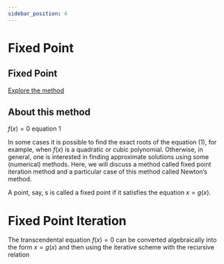 ```yaml
---
sidebar_position: 4
---
```


# Fixed Point

## Fixed Point

[Explore the method](../../methods/fixedpoint)

## About this method

$f(x)=0$ equation 1

In some cases it is possible to find the exact roots of the equation (1), for example, when $f(x)$ is a quadratic or cubic polynomial. Otherwise, in general, one is interested in finding approximate solutions using some (numerical) methods. Here, we will discuss a method called fixed point iteration method and a particular case of this method called Newton’s method.

A point, say, s is called a fixed point if it satisfies the equation $x = g(x)$. 

# Fixed Point Iteration

The transcendental equation $f(x)= 0$ can be converted algebraically into the form $x = g(x)$ and then using the iterative scheme with the recursive relation 

